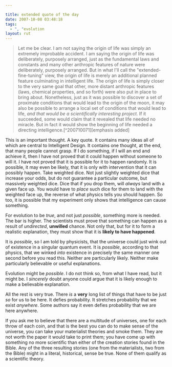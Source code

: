```yaml
---

title: extended quote of the day
date: 2007-10-08 03:48:18
tags:
  - ", "evolution
layout: rut
---
```


<blockquote markdown="1">Let me be clear.  I am not saying the origin of life was simply an extremely improbable accident.  I am saying the origin of life was deliberately, purposely arranged, just as the fundamental laws and constants and many other anthropic features of nature were deliberately, purposely arranged.  But in what I'll call the "extended-fine-tuning" view, the origin of life is merely an additional planned feature culminating in intelligent life.  The origin of life is simply closer to the very same goal that other, more distant anthropic features (laws, chemical properties, and so forth) were also put in place to bring about.  Nonetheless, just as it was possible to discover a set of proximate conditions that would lead to the origin of the moon, it may also be possible to arrange a local set of conditions that would lead to life, <i>and that would be a scientifically interesting project.</i>  If it succeeded, some would claim that it revealed that life needed no miracle.  But in fact it would show the beginning of life needed a directing intelligence.[^200710071][emphasis added]</blockquote>

This is an important thought.  A key quote.  It contains many ideas all of which are central to Intelligent Design.  It contains one thought, at the end, that many people cannot grasp.  If I do something, if I will an end and achieve it, then I have not proved that it could happen without someone to will it.  I have not proved that it is possible for it to happen randomly.  It is possible, it may even be likely, that it is only with intervention that it can possibly happen.  Take weighted dice.  Not just slightly weighted dice that increase your odds, but do not guarantee a particular outcome, but massively weighted dice.  Dice that if you drop them, will *always* land with a given face up.  You would have to *place* such dice for them to land with the weighted face up, the reverse of what physics tells you should happen.  So too, it is possible that my experiment only shows that intelligence can cause something.

For evolution to be *true*, and not just *possible*, something more is needed.  The bar is higher.   The scientists must prove that something can happen as a result of *undirected*, **unwilled** chance.  Not only that, but for it to form a realistic explanation, they must show that it is **likely to have happened**.

It is *possible*, so I am told by physicists, that the universe could just wink out of existence in a singular quantum event.  It is *possible*, according to that physics, that we winked *into* existence in precisely the same manner one second before you read this.  Neither are particularly likely.  Neither make particularly believable or useful explanations.  

Evolution might be *possible*.  I do not think so, from what I have read, but it might be.  I *sincerely* doubt anyone could argue that it is likely enough to make a believable explanation.  

All the rest is very true.  There *is* a **very** long list of things that have to be just *so* for us to be here.  It defies probability.  It stretches probability that we exist *anywhere*.  Some authors say it even defies probability that we are here anywhere.

If you ask me to believe that there are a multitude of universes, one for each throw of each coin, and that is the best you can do to make sense of the universe, you can take your materialist theories and smoke them.  They are not worth the paper it would take to print them; you have come up with something no more scientific than either of the creation stories found in the Bible.  Any of the three resulting stories (one from the materialists, two from the Bible) might in a literal, historical, sense be true.  None of them qualify as a scientific theory.  

[^200710071]: Dr. Michael J. Behe.  <i>The Edge of Evolution</i>  ISBN-13:978-0-7432-9620-5.  ISBN-10:0-7432-9620-6 Page 216.

